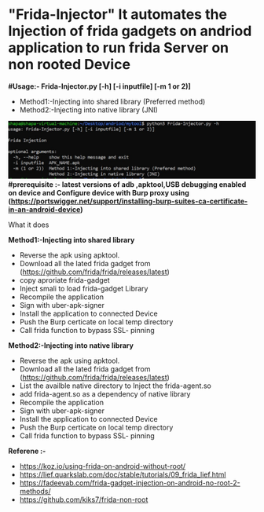 # "Frida-Injector" It automates  the Injection of frida gadgets on andriod application to run frida Server on non rooted Device 


**#Usage:- Frida-Injector.py [-h] [-i inputfile] [-m 1 or 2)]**

* Method1:-Injecting into shared library (Preferred method)
* Method2:-Injecting into native library (JNI)

![GitHub Logo](/images/Screenshot_1.jpg)
**#prerequisite :- latest versions of adb ,apktool,USB debugging enabled on device and Configure device with Burp proxy using (https://portswigger.net/support/installing-burp-suites-ca-certificate-in-an-android-device)**


What it does

**Method1:-Injecting into shared library**

* Reverse the apk using apktool.
* Download all the lated frida gadget from (https://github.com/frida/frida/releases/latest)
* copy aproriate frida-gadget
* Inject smali to load frida-gadget Library
* Recompile the application 
* Sign with uber-apk-signer 
* Install the application to connected Device 
* Push the Burp certicate on local temp directory 
* Call frida function to bypass SSL- pinning 

**Method2:-Injecting into native library**
* Reverse the apk using apktool.
* Download all the lated frida gadget from (https://github.com/frida/frida/releases/latest)
* List the availble native directory to Inject the frida-agent.so
* add frida-agent.so as a dependency of native library
* Recompile the application 
* Sign with uber-apk-signer 
* Install the application to connected Device 
* Push the Burp certicate on local temp directory 
* Call frida function to bypass SSL- pinning 


**Referene :-**

* https://koz.io/using-frida-on-android-without-root/
* https://lief.quarkslab.com/doc/stable/tutorials/09_frida_lief.html
* https://fadeevab.com/frida-gadget-injection-on-android-no-root-2-methods/
* https://github.com/kiks7/frida-non-root
